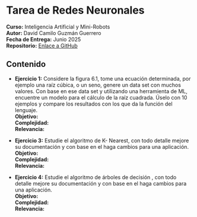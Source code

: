 # Tarea de Redes Neuronales
**Curso:** Inteligencia Artificial y Mini-Robots  
**Autor:** David Camilo Guzmán Guerrero  
**Fecha de Entrega:** Junio 2025  
**Repositorio:** [Enlace a GitHub](https://github.com/lmao813/Tarea_MachineLearning)  

## Contenido  
- **Ejercicio 1:** Considere la figura 6.1, tome una ecuación determinada, por ejemplo una raíz cúbica, o un seno, genere un data set con muchos valores. Con base en ese data set y utilizando una herramienta de ML, encuentre un modelo para el cálculo de la raíz cuadrada. Úselo con 10 ejemplos y compare los resultados con los que da la función del lenguaje.  
**Objetivo:**    
**Complejidad:**    
**Relevancia:**  

- **Ejercicio 3:** Estudie el algoritmo de K- Nearest, con todo detalle mejore su documentación y con base en el haga cambios para una aplicación.  
**Objetivo:**    
**Complejidad:**    
**Relevancia:**  

- **Ejercicio 4:** Estudie el algoritmo de árboles de decisión , con todo detalle mejore su documentación y con base en el haga cambios para una aplicación.  
**Objetivo:**    
**Complejidad:**    
**Relevancia:**  

